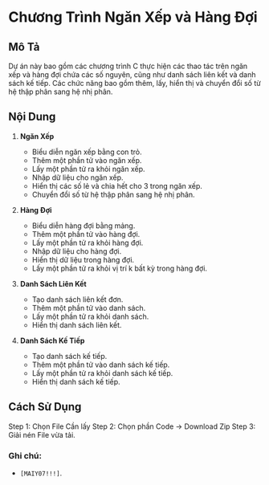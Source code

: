 # Chương Trình Ngăn Xếp và Hàng Đợi

## Mô Tả
Dự án này bao gồm các chương trình C thực hiện các thao tác trên ngăn xếp và hàng đợi chứa các số nguyên, cũng như danh sách liên kết và danh sách kế tiếp. Các chức năng bao gồm thêm, lấy, hiển thị và chuyển đổi số từ hệ thập phân sang hệ nhị phân.

## Nội Dung
1. **Ngăn Xếp**
   - Biểu diễn ngăn xếp bằng con trỏ.
   - Thêm một phần tử vào ngăn xếp.
   - Lấy một phần tử ra khỏi ngăn xếp.
   - Nhập dữ liệu cho ngăn xếp.
   - Hiển thị các số lẻ và chia hết cho 3 trong ngăn xếp.
   - Chuyển đổi số từ hệ thập phân sang hệ nhị phân.

2. **Hàng Đợi**
   - Biểu diễn hàng đợi bằng mảng.
   - Thêm một phần tử vào hàng đợi.
   - Lấy một phần tử ra khỏi hàng đợi.
   - Nhập dữ liệu cho hàng đợi.
   - Hiển thị dữ liệu trong hàng đợi.
   - Lấy một phần tử ra khỏi vị trí k bất kỳ trong hàng đợi.

3. **Danh Sách Liên Kết**
   - Tạo danh sách liên kết đơn.
   - Thêm một phần tử vào danh sách.
   - Lấy một phần tử ra khỏi danh sách.
   - Hiển thị danh sách liên kết.

4. **Danh Sách Kế Tiếp**
   - Tạo danh sách kế tiếp.
   - Thêm một phần tử vào danh sách kế tiếp.
   - Lấy một phần tử ra khỏi danh sách kế tiếp.
   - Hiển thị danh sách kế tiếp.

## Cách Sử Dụng
Step 1: Chọn File Cần lấy
Step 2: Chọn phần Code -> Download Zip
Step 3: Giải nén File vừa tải.


### Ghi chú:
- `[MAIY07!!!]`.
